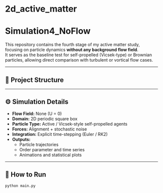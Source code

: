 # 2d_active_matter
# Simulation4_NoFlow

This repository contains the fourth 
stage of my active matter study, 
focusing on particle dynamics 
**without any background flow field**.  
It serves as the baseline test for 
self-propelled (Vicsek-type) or 
Brownian particles, allowing direct 
comparison with turbulent or vortical 
flow cases.

---

## 📁 Project Structure

---

## ⚙️ Simulation Details

- **Flow Field:** None (U = 0)  
- **Domain:** 2D periodic square box  
- **Particle Type:** Active / Vicsek-style self-propelled agents  
- **Forces:** Alignment + stochastic noise  
- **Integration:** Explicit time-stepping (Euler / RK2)  
- **Outputs:**
  - Particle trajectories
  - Order parameter and time series
  - Animations and statistical plots

---

## 🧠 How to Run

```bash
python main.py


